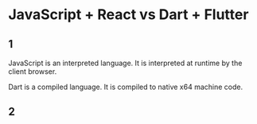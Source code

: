 # JavaScript + React vs Dart + Flutter

## 1

JavaScript is an interpreted language. It is interpreted at runtime by the client browser.

Dart is a compiled language. It is compiled to native x64 machine code.

## 2
